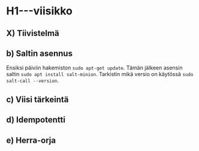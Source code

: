 # H1---viisikko
## X) Tiivistelmä

## b) Saltin asennus
Ensiksi päiviin hakemiston `sudo apt-get update`.
Tämän jälkeen asensin saltin `sudo apt install salt-minion`.
Tarkistin mikä versio on käytössä `sudo salt-call --version`.

## c) Viisi tärkeintä

## d) Idempotentti

## e) Herra-orja

